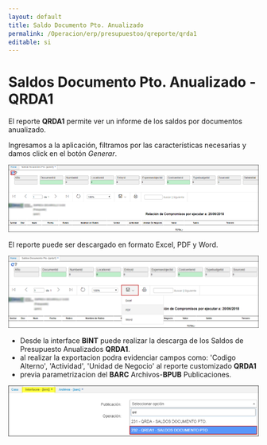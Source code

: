 ```yaml
---
layout: default
title: Saldo Documento Pto. Anualizado
permalink: /Operacion/erp/presupuestoo/qreporte/qrda1
editable: si
---
```


# Saldos Documento Pto. Anualizado - QRDA1


El reporte **QRDA1** permite ver un informe de los saldos por documentos anualizado.

Ingresamos a la aplicación, filtramos por las características necesarias y damos click en el botón _Generar_.  

![](qrda11.png)

El reporte puede ser descargado en formato Excel, PDF y Word.   

![](qrda12.png)

* Desde la interface **BINT** puede realizar la descarga de los Saldos de Presupuesto Anualizados **QRDA1**.  
* al realizar la exportacion podra evidenciar campos como: 'Codigo Alterno', 'Actividad', 'Unidad de Negocio' al reporte customizado **QRDA1**
* previa parametrizacion del **BARC** Archivos-**BPUB** Publicaciones.  

![](qrda13.png)


